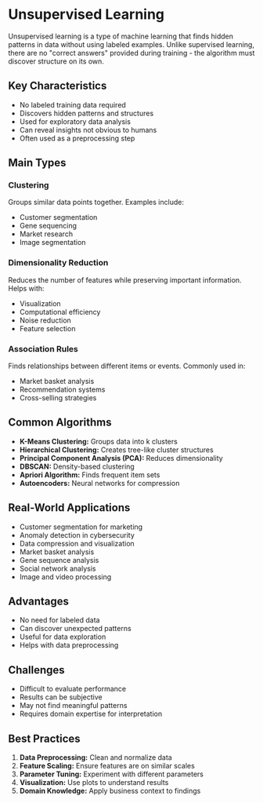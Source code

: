 # Unsupervised Learning

Unsupervised learning is a type of machine learning that finds hidden patterns in data without using labeled examples. Unlike supervised learning, there are no "correct answers" provided during training - the algorithm must discover structure on its own.

## Key Characteristics

- No labeled training data required
- Discovers hidden patterns and structures
- Used for exploratory data analysis
- Can reveal insights not obvious to humans
- Often used as a preprocessing step

## Main Types

### Clustering
Groups similar data points together. Examples include:
- Customer segmentation
- Gene sequencing
- Market research
- Image segmentation

### Dimensionality Reduction
Reduces the number of features while preserving important information. Helps with:
- Visualization
- Computational efficiency
- Noise reduction
- Feature selection

### Association Rules
Finds relationships between different items or events. Commonly used in:
- Market basket analysis
- Recommendation systems
- Cross-selling strategies

## Common Algorithms

- **K-Means Clustering:** Groups data into k clusters
- **Hierarchical Clustering:** Creates tree-like cluster structures
- **Principal Component Analysis (PCA):** Reduces dimensionality
- **DBSCAN:** Density-based clustering
- **Apriori Algorithm:** Finds frequent item sets
- **Autoencoders:** Neural networks for compression

## Real-World Applications

- Customer segmentation for marketing
- Anomaly detection in cybersecurity
- Data compression and visualization
- Market basket analysis
- Gene sequence analysis
- Social network analysis
- Image and video processing

## Advantages

- No need for labeled data
- Can discover unexpected patterns
- Useful for data exploration
- Helps with data preprocessing

## Challenges

- Difficult to evaluate performance
- Results can be subjective
- May not find meaningful patterns
- Requires domain expertise for interpretation

## Best Practices

1. **Data Preprocessing:** Clean and normalize data
2. **Feature Scaling:** Ensure features are on similar scales
3. **Parameter Tuning:** Experiment with different parameters
4. **Visualization:** Use plots to understand results
5. **Domain Knowledge:** Apply business context to findings
